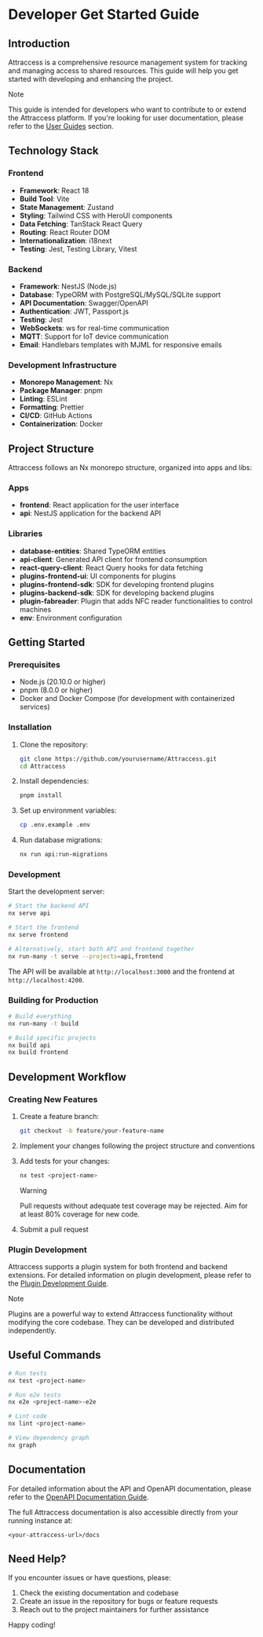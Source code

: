 # Developer Get Started Guide

## Introduction

Attraccess is a comprehensive resource management system for tracking and managing access to shared resources. This guide will help you get started with developing and enhancing the project.

> [!NOTE]
> This guide is intended for developers who want to contribute to or extend the Attraccess platform. If you're looking for user documentation, please refer to the [User Guides](../user/) section.

## Technology Stack

### Frontend

- **Framework**: React 18
- **Build Tool**: Vite
- **State Management**: Zustand
- **Styling**: Tailwind CSS with HeroUI components
- **Data Fetching**: TanStack React Query
- **Routing**: React Router DOM
- **Internationalization**: i18next
- **Testing**: Jest, Testing Library, Vitest

### Backend

- **Framework**: NestJS (Node.js)
- **Database**: TypeORM with PostgreSQL/MySQL/SQLite support
- **API Documentation**: Swagger/OpenAPI
- **Authentication**: JWT, Passport.js
- **Testing**: Jest
- **WebSockets**: ws for real-time communication
- **MQTT**: Support for IoT device communication
- **Email**: Handlebars templates with MJML for responsive emails

### Development Infrastructure

- **Monorepo Management**: Nx
- **Package Manager**: pnpm
- **Linting**: ESLint
- **Formatting**: Prettier
- **CI/CD**: GitHub Actions
- **Containerization**: Docker

## Project Structure

Attraccess follows an Nx monorepo structure, organized into apps and libs:

### Apps

- **frontend**: React application for the user interface
- **api**: NestJS application for the backend API

### Libraries

- **database-entities**: Shared TypeORM entities
- **api-client**: Generated API client for frontend consumption
- **react-query-client**: React Query hooks for data fetching
- **plugins-frontend-ui**: UI components for plugins
- **plugins-frontend-sdk**: SDK for developing frontend plugins
- **plugins-backend-sdk**: SDK for developing backend plugins
- **plugin-fabreader**: Plugin that adds NFC reader functionalities to control machines
- **env**: Environment configuration

## Getting Started

### Prerequisites

- Node.js (20.10.0 or higher)
- pnpm (8.0.0 or higher)
- Docker and Docker Compose (for development with containerized services)

### Installation

1. Clone the repository:

   ```bash
   git clone https://github.com/yourusername/Attraccess.git
   cd Attraccess
   ```

2. Install dependencies:

   ```bash
   pnpm install
   ```

3. Set up environment variables:

   ```bash
   cp .env.example .env
   ```

4. Run database migrations:
   ```bash
   nx run api:run-migrations
   ```

### Development

Start the development server:

```bash
# Start the backend API
nx serve api

# Start the frontend
nx serve frontend

# Alternatively, start both API and frontend together
nx run-many -t serve --projects=api,frontend
```

The API will be available at `http://localhost:3000` and the frontend at `http://localhost:4200`.

### Building for Production

```bash
# Build everything
nx run-many -t build

# Build specific projects
nx build api
nx build frontend
```

## Development Workflow

### Creating New Features

1. Create a feature branch:

   ```bash
   git checkout -b feature/your-feature-name
   ```

2. Implement your changes following the project structure and conventions

3. Add tests for your changes:

   ```bash
   nx test <project-name>
   ```

   > [!WARNING]
   > Pull requests without adequate test coverage may be rejected. Aim for at least 80% coverage for new code.

4. Submit a pull request

### Plugin Development

Attraccess supports a plugin system for both frontend and backend extensions. For detailed information on plugin development, please refer to the [Plugin Development Guide](/developer/plugins.md).

> [!NOTE]
> Plugins are a powerful way to extend Attraccess functionality without modifying the core codebase. They can be developed and distributed independently.

## Useful Commands

```bash
# Run tests
nx test <project-name>

# Run e2e tests
nx e2e <project-name>-e2e

# Lint code
nx lint <project-name>

# View dependency graph
nx graph
```

## Documentation

For detailed information about the API and OpenAPI documentation, please refer to the [OpenAPI Documentation Guide](/developer/openapi.md).

The full Attraccess documentation is also accessible directly from your running instance at:

```
<your-attraccess-url>/docs
```

## Need Help?

If you encounter issues or have questions, please:

1. Check the existing documentation and codebase
2. Create an issue in the repository for bugs or feature requests
3. Reach out to the project maintainers for further assistance

Happy coding!
